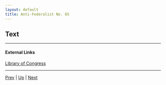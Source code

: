 ```yaml
---
layout: default
title: Anti-Federalist No. 65
---
```


## Text

---
#### External Links
[Library of Congress]()

---

[Prev](64.md) | [Up](README.md) | [Next](66.md)
